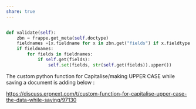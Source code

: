 ```yaml
---
share: true
---
```


```python

def validate(self):
	zbn = frappe.get_meta(self.doctype)
	fieldnames =[x.fieldname for x in zbn.get("fields") if x.fieldtype in ["Data"]]
	if fieldnames:
		for fields in fieldnames:
			if self.get(fields):
				self.set(fields, str(self.get(fields)).upper())
```


The custom python function for Capitalise/making UPPER CASE while saving a document is adding below :

https://discuss.erpnext.com/t/custom-function-for-capitalise-upper-case-the-data-while-saving/97130
